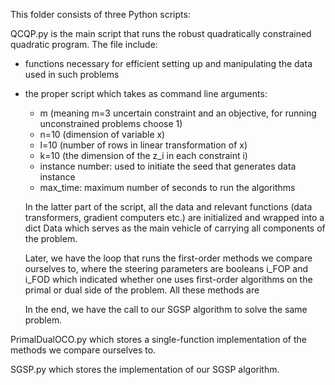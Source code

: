 This folder consists of three Python scripts:

QCQP.py is the main script that runs the robust quadratically constrained quadratic program. The file include:
- functions necessary for efficient setting up and manipulating the data used in such problems
- the proper script which takes as command line arguments:
  - m (meaning m=3 uncertain constraint and an objective, for running unconstrained problems choose 1)
  - n=10 (dimension of variable x)
  - l=10 (number of rows in linear transformation of x)
  - k=10 (the dimension of the z_i in each constraint i)
  - instance number: used to initiate the seed that generates data instance
  - max_time: maximum number of seconds to run the algorithms


  In the latter part of the script, all the data and relevant functions (data transformers, gradient computers etc.) are initialized and wrapped into a dict Data which serves as the main vehicle of carrying all components of the problem.
  
  Later, we have the loop that runs the first-order methods we compare ourselves to, where the steering parameters are booleans i_FOP and i_FOD which indicated whether one uses first-order algorithms on the primal or dual side of the problem. All these methods are 

  In the end, we have the call to our SGSP algorithm to solve the same problem.

PrimalDualOCO.py which stores a single-function implementation of the methods we compare ourselves to.

SGSP.py which stores the implementation of our SGSP algorithm.
